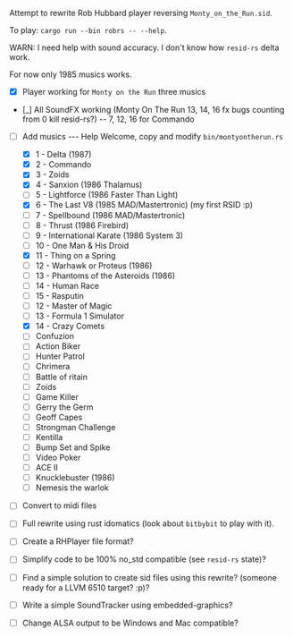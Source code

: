 Attempt to rewrite Rob Hubbard player reversing `Monty_on_the_Run.sid`.

To play: `cargo run --bin robrs -- --help`.

WARN: I need help with sound accuracy. I don't know how `resid-rs` delta work.

For now only 1985 musics works.

- [x] Player working for `Monty on the Run` three musics
- [_] All SoundFX working (Monty On The Run 13, 14, 16 fx bugs counting from 0 kill resid-rs?) -- 7, 12, 16 for Commando
- [ ] Add musics --- Help Welcome, copy and modify `bin/montyontherun.rs`
    - [x] 1 - Delta (1987)
    - [x] 2 - Commando
    - [x] 3 - Zoids
    - [x] 4 - Sanxion (1986 Thalamus)
    - [ ] 5 - Lightforce (1986 Faster Than Light)
    - [x] 6 - The Last V8 (1985 MAD/Mastertronic) (my first RSID :p)
    - [ ] 7 - Spellbound (1986 MAD/Mastertronic)
    - [ ] 8 - Thrust (1986 Firebird)
    - [ ] 9 - International Karate (1986 System 3)
    - [ ] 10 - One Man & His Droid
    - [x] 11 - Thing on a Spring
    - [ ] 12 - Warhawk or Proteus (1986)
    - [ ] 13 - Phantoms of the Asteroids (1986)
    - [ ] 14 - Human Race
    - [ ] 15 - Rasputin
    - [ ] 12 - Master of Magic
    - [ ] 13 - Formula 1 Simulator
    - [x] 14 - Crazy Comets
    - [ ] Confuzion
    - [ ] Action Biker
    - [ ] Hunter Patrol
    - [ ] Chrimera
    - [ ] Battle of  ritain
    - [ ] Zoids
    - [ ] Game Killer
    - [ ] Gerry the Germ
    - [ ] Geoff Capes
    - [ ] Strongman Challenge
    - [ ] Kentilla
    - [ ] Bump Set and Spike
    - [ ] Video Poker
    - [ ] ACE II
    - [ ] Knucklebuster (1986)
    - [ ] Nemesis the warlok
- [ ] Convert to midi files 
- [ ] Full rewrite using rust idomatics (look about `bitbybit` to play with it).
- [ ] Create a RHPlayer file format?
- [ ] Simplify code to be 100% no_std compatible (see `resid-rs` state)?
- [ ] Find a simple solution to create sid files using this rewrite? (someone ready for a LLVM 6510 target? :p)?
- [ ] Write a simple SoundTracker using embedded-graphics?
- [ ] Change ALSA output to be Windows and Mac compatible?

